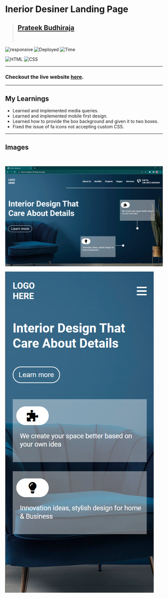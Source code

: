 # Inerior Desiner Landing Page

> ## [Prateek Budhiraja](https://prateekbudhiraja.in)
>
> <br/>

![responsive](https://img.shields.io/badge/Mobile%20Responsive-Yes-green)
![Deployed](https://img.shields.io/badge/Deployed-Yes-green)
![Time](https://img.shields.io/badge/Time%20Taken-4hrs-green)

![HTML](https://img.shields.io/badge/html-3670A0?style=for-the-badge&logo=html5&logoColor=white)
![CSS](https://img.shields.io/badge/CSS-%234ea94b.svg?style=for-the-badge&logo=css3&logoColor=white)

---

### Checkout the live website [here](https://interior-designer-landing.vercel.app/).

---

## My Learnings

- Learned and implemented media queries.
- Learned and implemented mobile first design.
- Learned how to provide the box background and given it to two boxes.
- Fixed the issue of fa icons not accepting custom CSS.

---

## Images

<br/>

![Desktop](./assets/desktop.png)
<br/>

![Mobile](./assets/mobile.png)
